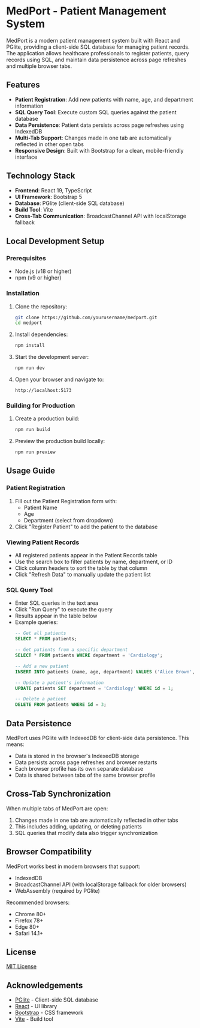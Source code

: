 # MedPort - Patient Management System

MedPort is a modern patient management system built with React and PGlite, providing a client-side SQL database for managing patient records. The application allows healthcare professionals to register patients, query records using SQL, and maintain data persistence across page refreshes and multiple browser tabs.

## Features

- **Patient Registration**: Add new patients with name, age, and department information
- **SQL Query Tool**: Execute custom SQL queries against the patient database
- **Data Persistence**: Patient data persists across page refreshes using IndexedDB
- **Multi-Tab Support**: Changes made in one tab are automatically reflected in other open tabs
- **Responsive Design**: Built with Bootstrap for a clean, mobile-friendly interface

## Technology Stack

- **Frontend**: React 19, TypeScript
- **UI Framework**: Bootstrap 5
- **Database**: PGlite (client-side SQL database)
- **Build Tool**: Vite
- **Cross-Tab Communication**: BroadcastChannel API with localStorage fallback

## Local Development Setup

### Prerequisites

- Node.js (v18 or higher)
- npm (v9 or higher)

### Installation

1. Clone the repository:
   ```bash
   git clone https://github.com/yourusername/medport.git
   cd medport
   ```

2. Install dependencies:
   ```bash
   npm install
   ```

3. Start the development server:
   ```bash
   npm run dev
   ```

4. Open your browser and navigate to:
   ```
   http://localhost:5173
   ```

### Building for Production

1. Create a production build:
   ```bash
   npm run build
   ```

2. Preview the production build locally:
   ```bash
   npm run preview
   ```

## Usage Guide

### Patient Registration

1. Fill out the Patient Registration form with:
   - Patient Name
   - Age
   - Department (select from dropdown)
2. Click "Register Patient" to add the patient to the database

### Viewing Patient Records

- All registered patients appear in the Patient Records table
- Use the search box to filter patients by name, department, or ID
- Click column headers to sort the table by that column
- Click "Refresh Data" to manually update the patient list

### SQL Query Tool

- Enter SQL queries in the text area
- Click "Run Query" to execute the query
- Results appear in the table below
- Example queries:
  ```sql
  -- Get all patients
  SELECT * FROM patients;
  
  -- Get patients from a specific department
  SELECT * FROM patients WHERE department = 'Cardiology';
  
  -- Add a new patient
  INSERT INTO patients (name, age, department) VALUES ('Alice Brown', 42, 'Neurology');
  
  -- Update a patient's information
  UPDATE patients SET department = 'Cardiology' WHERE id = 1;
  
  -- Delete a patient
  DELETE FROM patients WHERE id = 3;
  ```

## Data Persistence

MedPort uses PGlite with IndexedDB for client-side data persistence. This means:

- Data is stored in the browser's IndexedDB storage
- Data persists across page refreshes and browser restarts
- Each browser profile has its own separate database
- Data is shared between tabs of the same browser profile

## Cross-Tab Synchronization

When multiple tabs of MedPort are open:

1. Changes made in one tab are automatically reflected in other tabs
2. This includes adding, updating, or deleting patients
3. SQL queries that modify data also trigger synchronization

## Browser Compatibility

MedPort works best in modern browsers that support:
- IndexedDB
- BroadcastChannel API (with localStorage fallback for older browsers)
- WebAssembly (required by PGlite)

Recommended browsers:
- Chrome 80+
- Firefox 78+
- Edge 80+
- Safari 14.1+

## License

[MIT License](LICENSE)

## Acknowledgements

- [PGlite](https://electric-sql.com/docs/api/pglite) - Client-side SQL database
- [React](https://react.dev/) - UI library
- [Bootstrap](https://getbootstrap.com/) - CSS framework
- [Vite](https://vitejs.dev/) - Build tool